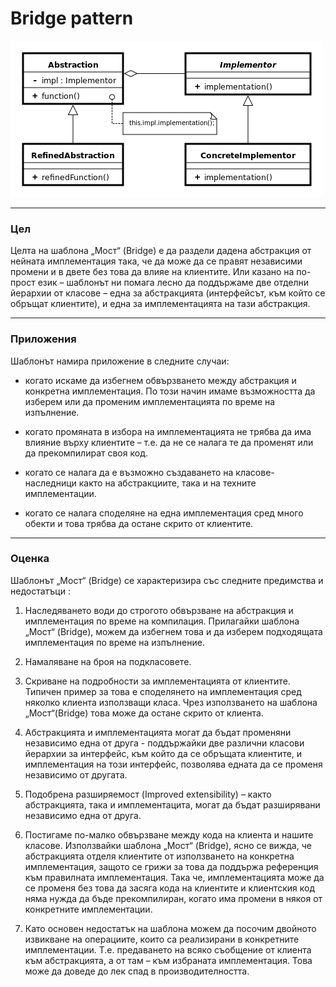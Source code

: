 # Bridge pattern

![Bridge pattern diagram](bridge.png)

---

### Цел
Целта на шаблона „Мост“ (Bridge) е да раздели дадена абстракция от нейната имплементация така, че да може да се правят независими промени и в двете без това да влияе на клиентите. Или казано на по-прост език – шаблонът ни помага лесно да поддържаме две отделни йерархии от класове – една за абстракцията (интерфейсът, към който се обръщат клиентите), и една за имплементацията на тази абстракция. 

---

### Приложения

Шаблонът намира приложение в следните случаи:

* когато искаме да избегнем обвързването между абстракция и конкретна имплементация. По този начин имаме възможността да изберем или да променим имплементацията по време на изпълнение.

* когато промяната в избора на имплементацията не трябва да има влияние върху клиентите – т.е. да не се налага те да променят или да прекомпилират своя код.

* когато се налага да е възможно създаването на класове-наследници както на абстракциите, така и на техните имплементации.

* когато се налага споделяне на една имплементация сред много обекти и това трябва да остане скрито от клиентите.


---

### Оценка

Шаблонът „Мост“ (Bridge) се характеризира със следните предимства и недостатъци :

1.	Наследяването води до строгото обвързване на абстракция и имплементация по време на компилация. Прилагайки шаблона „Мост“ (Bridge), можем да избегнем това и да изберем подходящата имплементация по време на изпълнение.

2.	Намаляване на броя на подкласовете.

3.	Скриване на подробности за имплементацията от клиентите. Типичен пример за това е споделянето на имплементация сред няколко клиента използващи класа. Чрез използването на шаблона „Мост“(Bridge) това може да остане скрито от клиента.

4.	Абстракцията и имплементацията могат да бъдат променяни независимо една от друга -  поддържайки две различни класови йерархии за интерфейс, към който да се обръщата клиентите, и имплементация на този интерфейс, позволява едната да се променя независимо от другата.

5.	Подобрена разширяемост (Improved extensibility) – както абстракцията, така и имплементацита, могат да бъдат разширявани независимо една от друга.

6.	Постигаме по-малко обвързване между кода на клиента и нашите класове. Използвайки шаблона „Мост“ (Bridge), ясно се вижда, че абстракцията отделя клиентите от използването на конкретна имплементация, защото се грижи за това да поддържа референция към правилната имплементация. Така  че, имплементацията може да се променя без това да засяга кода на клиентите и клиентския код няма нужда да бъде прекомпилиран, когато има промени в някоя от конкретните имплементации.

7.	Като основен недостатък на шаблона можем да посочим двойното извикване на операциите, които са реализирани в конкретните имплементации. Т.е. предаването на всяко съобщение от клиента към абстракцията, а от там – към избраната имплементация. Това може да доведе до лек спад в производителността. 
